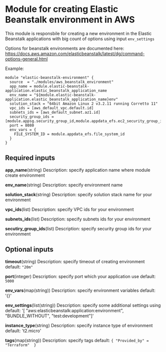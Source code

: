 # Module for creating Elastic Beanstalk environment in AWS

This module is responsbile for creating a new environment in the Elastic Beanstalk applications with big count of options using input `env_settings`

Options for beanstalk environments are documented here: https://docs.aws.amazon.com/elasticbeanstalk/latest/dg/command-options-general.html

Example:

```
module "elastic-beanstalk-environment" {
  source  = "./modules/aws_beanstalk_environment"
  app_name = module.elastic-beanstalk-application.elastic_beanstalk_application_name
  env_name = "${module.elastic-beanstalk-application.elastic_beanstalk_application_name}env"
  solution_stack = "64bit Amazon Linux 2 v3.2.11 running Corretto 11"
  vpc_ids = [aws_default_vpc.default.id]
  subnets_ids = [aws_default_subnet.az1.id]
  security_group_ids = [module.appsg.security_group_id,module.appdata_efs.ec2_security_group_id]
  port = 8080
  env_vars = {
    FILE_SYSTEM_ID = module.appdata_efs.file_system_id
  }
}
```
## Required inputs

__app_name__(string)
Description: specify application name where module create environment

__env_name__(string)
Description: specify environment name

__solution_stack__(string)
Description: specify solution stack name for your environment

__vpc_ids__(list)
Description: specify VPC ids for your environment

__subnets_ids__(list)
Description: specify subnets ids for your environment

__secutiry_group_ids__(list)
Description: specify security group ids for your environment

## Optional inputs

__timeout__(string)
Description: specify timeout of creating environment
default: `"20m"`

__port__(integer)
Description: specify port which your application use
default: `5000`

__env_vars__(map(string))
Description: specify environment variables
default: '{}'

__env_settings__(list(string))
Description: specify some additional settings using
default: '[ "aws:elasticbeanstalk:application:environment", "BUNDLE_WITHOUT", "test:development"]'

__instance_type__(string)
Description: specify instance type of environment
default: 't2.micro'

__tags__(map(string))
Description: specify tags
default: ```{
     "Provided_by" = "Terraform" 
}```